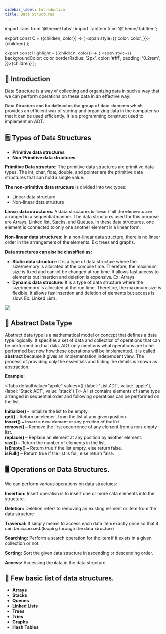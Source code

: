 ```yaml
---
sidebar_label: Introduction
title: Data Structures
---
```

import Tabs from '@theme/Tabs';
import TabItem from '@theme/TabItem';

export const C = ({children, color}) => ( <span style={{
      color: color,
    }}>{children}</span> );

export const Highlight = ({children, color}) => ( <span style={{
      backgroundColor: color,
      borderRadius: '2px',
      color: '#fff',
      padding: '0.2rem',
    }}>{children}</span> );
 


## 👋 Introduction

Data Structure is a way of collecting and organizing data in such a way that we can
perform operations on these data in an effective way.

Data Structure can be defined as the group of data elements which provides an
efficient way of storing and organizing data in the computer so that it can be used
efficiently. It is a programming construct used to implement an ADT.

## 🗒️ Types of Data Structures
 

- **<C color="#892cdc">Primitive data structures </C>** 
- **<C color="#892cdc">Non-Primitive data structures</C>**

**Primitive Data structure:** The primitive data structures are primitive data types.
The int, char, float, double, and pointer are the primitive data structures that can
hold a single value.

**The non-primitive data structure** is divided into two types:

- Linear data structure
- Non-linear data structure

**Linear data structures:** A data structures is linear if all the elements are arranged in
a sequential manner. The data structures used for this purpose are Arrays, Linked
list, Stacks, and Queues. In these data structures, one element is connected to only
one another element in a linear form.

**Non-linear data structures:** In a non-linear data structure, there is no linear order
in the arrangement of the elements. Ex: trees and graphs.

**Data structures can also be classified as:**

- **Static data structure:** It is a type of data structure where the
    size/memory is allocated at the compile time. Therefore, the maximum
    size is fixed and cannot be changed at run time. It allows fast access to
    elements but insertion and deletion is expensive. Ex: Arrays
- **Dynamic data structure:** It is a type of data structure where the
    size/memory is allocated at the run time. Therefore, the maximum size is
    flexible. It allows fast insertion and deletion of elements but access is
    slow. Ex: Linked Lists.

![](https://static.javatpoint.com/ds/images/ds-introduction.png)

## 📌 Abstract Data Type
Abstract data type is a mathematical model or concept that defines a data type
logically. It specifies a set of data and collection of operations that can be
performed on that data. ADT only mentions what operations are to be performed
but now how these operations will be implemented. It is called **abstract** because it
gives an implementation independent view. The process of providing only the
essentials and hiding the details is known as abstraction.

**Example:**
 
<Tabs
  defaultValue="apple"
  values={[
    {label: 'List ADT', value: 'apple'},
    {label: 'Stack ADT', value: 'stack'}
  ]}>
  <TabItem value="apple">
A list contains elements of same type arranged in sequential order and following
operations can be performed on the list.  

**Initialize() -**   Initialize the list to be empty.  
**get() -** Return an element from the list at any given position.  
**insert() –** Insert a new element at any position of the list.  
**remove() –** Remove the first occurrence of any element from a non-empty list.  
**replace() –** Replace an element at any position by another element.  
**size() –** Return the number of elements in the list.  
**isEmpty() –** Return true if the list empty, else return false.  
**isFull() –** Return true if the list is full, else return false.
  </TabItem>
</Tabs>




## 🖥️ Operations on Data Structures.

We can perform various operations on data structures:

**Insertion:** Insert operation is to insert one or more data elements into the structure.

**Deletion:** Deletion refers to removing an existing element or item from the data
structure

**Traversal:** It simply means to access each data item exactly once so that it can be
accessed.(looping through the data structure)

**Searching:** Perform a search operation for the item if it exists in a given collection
or not.

**Sorting:** Sort the given data structure in ascending or descending order.

**Access:** Accessing the data in the data structure.

## 📜 Few basic list of data structures.

- **Arrays**
- **Stacks**
- **Queues**
- **Linked Lists**
- **Trees**
- **Tries**
- **Graphs**
- **Hash Tables**


